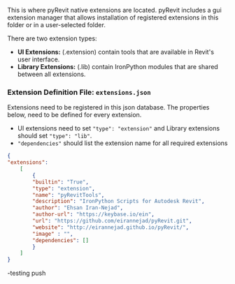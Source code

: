 This is where pyRevit native extensions are located. pyRevit includes a gui extension manager that allows installation of registered extensions in this folder or in a user-selected folder. 

There are two extension types:

- **UI Extensions:** (.extension) contain tools that are available in Revit's user interface.
- **Library Extensions:** (.lib) contain IronPython modules that are shared between all extensions.

### Extension Definition File: `extensions.json`

Extensions need to be registered in this json database. The properties below, need to be defined for every extension.

- UI extensions need to set `"type": "extension"` and Library extensions should set `"type": "lib"`.
- `"dependencies"` should list the extension name for all required extensions


``` json
{
"extensions":
    [
        {
        "builtin": "True",
        "type": "extension",
        "name": "pyRevitTools",
        "description": "IronPython Scripts for Autodesk Revit",
        "author": "Ehsan Iran-Nejad",
        "author-url": "https://keybase.io/ein",
        "url": "https://github.com/eirannejad/pyRevit.git",
        "website": "http://eirannejad.github.io/pyRevit/",
        "image" : "",
        "dependencies": []
        }
    ]
}
```

-testing push
